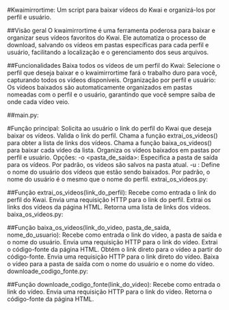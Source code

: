 #Kwaimirrortime: Um script para baixar vídeos do Kwai e organizá-los por perfil e usuário.

##Visão geral
O kwaimirrortime é uma ferramenta poderosa para baixar e organizar seus vídeos favoritos do Kwai. Ele automatiza o processo de download, salvando os vídeos em pastas específicas para cada perfil e usuário, facilitando a localização e o gerenciamento dos seus arquivos.

##Funcionalidades
Baixa todos os vídeos de um perfil do Kwai: Selecione o perfil que deseja baixar e o kwaimirrortime fará o trabalho duro para você, capturando todos os vídeos disponíveis.
Organização por perfil e usuário: Os vídeos baixados são automaticamente organizados em pastas nomeadas com o perfil e o usuário, garantindo que você sempre saiba de onde cada vídeo veio.

##main.py:

#Função principal:
Solicita ao usuário o link do perfil do Kwai que deseja baixar os vídeos.
Valida o link do perfil.
Chama a função extrai_os_videos() para obter a lista de links dos vídeos.
Chama a função baixa_os_videos() para baixar cada vídeo da lista.
Organiza os vídeos baixados em pastas por perfil e usuário.
Opções:
-o <pasta_de_saida>: Especifica a pasta de saída para os vídeos. Por padrão, os vídeos são salvos na pasta atual.
-u <usuario>: Define o nome do usuário dos vídeos que estão sendo baixados. Por padrão, o nome do usuário é o mesmo que o nome do perfil.
extrai_os_videos.py:

##Função extrai_os_videos(link_do_perfil):
Recebe como entrada o link do perfil do Kwai.
Envia uma requisição HTTP para o link do perfil.
Extrai os links dos vídeos da página HTML.
Retorna uma lista de links dos vídeos.
baixa_os_videos.py:

##Função baixa_os_videos(link_do_video, pasta_de_saida, nome_do_usuario):
Recebe como entrada o link do vídeo, a pasta de saída e o nome do usuário.
Envia uma requisição HTTP para o link do vídeo.
Extrai o código-fonte da página HTML.
Obtém o link direto para o vídeo a partir do código-fonte.
Envia uma requisição HTTP para o link direto do vídeo.
Baixa o vídeo para a pasta de saída com o nome do usuário e o nome do vídeo.
downloade_codigo_fonte.py:

##Função downloade_codigo_fonte(link_do_video):
Recebe como entrada o link do vídeo.
Envia uma requisição HTTP para o link do vídeo.
Retorna o código-fonte da página HTML.
